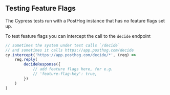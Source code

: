 ## Testing Feature Flags

The Cypress tests run with a PostHog instance that has no feature flags set up.

To test feature flags you can intercept the call to the `decide` endpoint

```javascript
// sometimes the system under test calls `/decide`
// and sometimes it calls https://app.posthog.com/decide
cy.intercept('https://app.posthog.com/decide/*', (req) =>
    req.reply(
        decideResponse({
            // add feature flags here, for e.g.
            // 'feature-flag-key': true,
        })
    )
)
```
